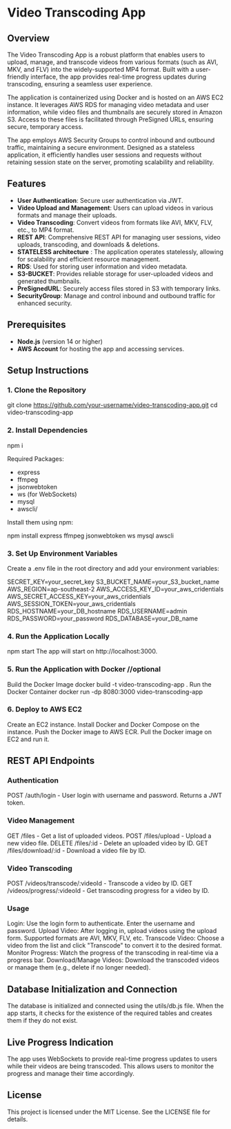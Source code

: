 # Video Transcoding App

## Overview

The Video Transcoding App is a robust platform that enables users to upload, manage, and transcode videos from various formats (such as AVI, MKV, and FLV) into the widely-supported MP4 format. Built with a user-friendly interface, the app provides real-time progress updates during transcoding, ensuring a seamless user experience.

The application is containerized using Docker and is hosted on an AWS EC2 instance. It leverages AWS RDS for managing video metadata and user information, while video files and thumbnails are securely stored in Amazon S3. Access to these files is facilitated through PreSigned URLs, ensuring secure, temporary access.

The app employs AWS Security Groups to control inbound and outbound traffic, maintaining a secure environment. Designed as a stateless application, it efficiently handles user sessions and requests without retaining session state on the server, promoting scalability and reliability.

## Features

- **User Authentication**: Secure user authentication via JWT.
- **Video Upload and Management**: Users can upload videos in various formats and manage their uploads.
- **Video Transcoding**: Convert videos from formats like AVI, MKV, FLV, etc., to MP4 format.
- **REST API**: Comprehensive REST API for managing user sessions, video uploads, transcoding, and downloads & deletions.
- **STATELESS architecture** : The application operates statelessly, allowing for scalability and efficient resource management.
- **RDS**: Used for storing user information and video metadata.
- **S3-BUCKET**: Provides reliable storage for user-uploaded videos and generated thumbnails.
- **PreSignedURL**: Securely access files stored in S3 with temporary links.
- **SecurityGroup**: Manage and control inbound and outbound traffic for enhanced security.


## Prerequisites

- **Node.js** (version 14 or higher)
- **AWS Account** for hosting the app and accessing services.

## Setup Instructions

### 1. Clone the Repository

git clone https://github.com/your-username/video-transcoding-app.git
cd video-transcoding-app

### 2. Install Dependencies
npm i 

Required Packages:

- express
- ffmpeg
- jsonwebtoken
- ws (for WebSockets)
- mysql
- awscli/

Install them using npm:

npm install express ffmpeg jsonwebtoken ws mysql awscli

### 3. Set Up Environment Variables

Create a .env file in the root directory and add your environment variables:

SECRET_KEY=your_secret_key
S3_BUCKET_NAME=your_S3_bucket_name
AWS_REGION=ap-southeast-2
AWS_ACCESS_KEY_ID=your_aws_cridentials
AWS_SECRET_ACCESS_KEY=your_aws_cridentials
AWS_SESSION_TOKEN=your_aws_cridentials
RDS_HOSTNAME=your_DB_hostname
RDS_USERNAME=admin
RDS_PASSWORD=your_password
RDS_DATABASE=your_DB_name

### 4. Run the Application Locally

npm start 
The app will start on http://localhost:3000.

### 5. Run the Application with Docker //optional
Build the Docker Image
docker build -t video-transcoding-app .
Run the Docker Container
docker run -dp 8080:3000 video-transcoding-app

### 6. Deploy to AWS EC2
Create an EC2 instance.
Install Docker and Docker Compose on the instance.
Push the Docker image to AWS ECR.
Pull the Docker image on EC2 and run it.

## REST API Endpoints

### Authentication
POST /auth/login - User login with username and password. Returns a JWT token.

### Video Management
GET /files - Get a list of uploaded videos.
POST /files/upload - Upload a new video file.
DELETE /files/:id - Delete an uploaded video by ID.
GET /files/download/:id - Download a video file by ID.

### Video Transcoding
POST /videos/transcode/:videoId - Transcode a video by ID.
GET /videos/progress/:videoId - Get transcoding progress for a video by ID.

### Usage
Login: Use the login form to authenticate. Enter the username and password.
Upload Video: After logging in, upload videos using the upload form. Supported formats are AVI, MKV, FLV, etc.
Transcode Video: Choose a video from the list and click "Transcode" to convert it to the desired format.
Monitor Progress: Watch the progress of the transcoding in real-time via a progress bar.
Download/Manage Videos: Download the transcoded videos or manage them (e.g., delete if no longer needed).

## Database Initialization and Connection

The database is initialized and connected using the utils/db.js file. When the app starts, it checks for the existence of the required tables and creates them if they do not exist.

## Live Progress Indication
The app uses WebSockets to provide real-time progress updates to users while their videos are being transcoded. This allows users to monitor the progress and manage their time accordingly.

## License
This project is licensed under the MIT License. See the LICENSE file for details.